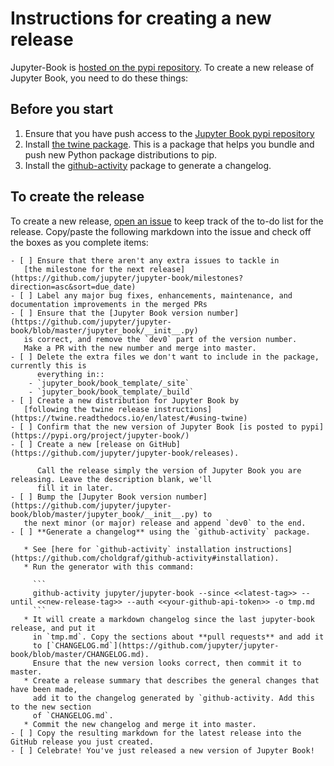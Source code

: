 # Instructions for creating a new release

Jupyter-Book is [hosted on the pypi repository](https://pypi.org/project/jupyter-book/).
To create a new release of Jupyter Book, you need to do these things:

## Before you start

1. Ensure that you have push access to the [Jupyter Book pypi repository](https://pypi.org/project/jupyter-book/)
2. Install [the twine package](https://twine.readthedocs.io/en/latest/). This is a package that helps you
   bundle and push new Python package distributions to pip.
3. Install the [github-activity](https://github.com/choldgraf/github-activity) package to generate a changelog.

## To create the release

To create a new release, [open an issue](https://github.com/jupyter/jupyter-book/issues/new) to keep
track of the to-do list for the release. Copy/paste the following markdown into the issue
and check off the boxes as you complete items:


```
- [ ] Ensure that there aren't any extra issues to tackle in
   [the milestone for the next release](https://github.com/jupyter/jupyter-book/milestones?direction=asc&sort=due_date)
- [ ] Label any major bug fixes, enhancements, maintenance, and documentation improvements in the merged PRs
- [ ] Ensure that the [Jupyter Book version number](https://github.com/jupyter/jupyter-book/blob/master/jupyter_book/__init__.py)
   is correct, and remove the `dev0` part of the version number.
   Make a PR with the new number and merge into master.
- [ ] Delete the extra files we don't want to include in the package, currently this is
      everything in::
    - `jupyter_book/book_template/_site`
    - `jupyter_book/book_template/_build`
- [ ] Create a new distribution for Jupyter Book by
   [following the twine release instructions](https://twine.readthedocs.io/en/latest/#using-twine)
- [ ] Confirm that the new version of Jupyter Book [is posted to pypi](https://pypi.org/project/jupyter-book/)
- [ ] Create a new [release on GitHub](https://github.com/jupyter/jupyter-book/releases).

      Call the release simply the version of Jupyter Book you are releasing. Leave the description blank, we'll
      fill it in later.
- [ ] Bump the [Jupyter Book version number](https://github.com/jupyter/jupyter-book/blob/master/jupyter_book/__init__.py) to
   the next minor (or major) release and append `dev0` to the end.
- [ ] **Generate a changelog** using the `github-activity` package.

   * See [here for `github-activity` installation instructions](https://github.com/choldgraf/github-activity#installation).
   * Run the generator with this command:

     ```
     github-activity jupyter/jupyter-book --since <<latest-tag>> --until <<new-release-tag>> --auth <<your-github-api-token>> -o tmp.md
     ```
   * It will create a markdown changelog since the last jupyter-book release, and put it
     in `tmp.md`. Copy the sections about **pull requests** and add it
     to [`CHANGELOG.md`](https://github.com/jupyter/jupyter-book/blob/master/CHANGELOG.md).
     Ensure that the new version looks correct, then commit it to master.
   * Create a release summary that describes the general changes that have been made,
     add it to the changelog generated by `github-activity. Add this to the new section
     of `CHANGELOG.md`.
   * Commit the new changelog and merge it into master.
- [ ] Copy the resulting markdown for the latest release into the GitHub release you just created.
- [ ] Celebrate! You've just released a new version of Jupyter Book!
```